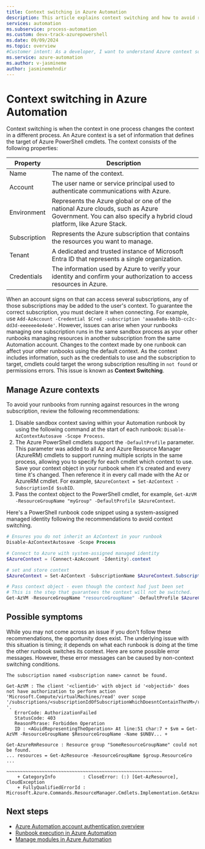 ```yaml
---
title: Context switching in Azure Automation
description: This article explains context switching and how to avoid runbook issues.
services: automation
ms.subservice: process-automation
ms.custom: devx-track-azurepowershell
ms.date: 09/09/2024
ms.topic: overview
#Customer intent: As a developer, I want to understand Azure context so that I can avoid error when running multiple runbooks.
ms.service: azure-automation
ms.author: v-jasmineme
author: jasminemehndir
---
```


# Context switching in Azure Automation

Context switching is when the context in one process changes the context in a different process. An Azure context is a set of information that defines the target of Azure PowerShell cmdlets. The context consists of the following properties:

|Property | Description |
|---|---|
|Name | The name of the context.|
|Account | The user name or service principal used to authenticate communications with Azure.|
|Environment | Represents the Azure global or one of the national Azure clouds, such as Azure Government. You can also specify a hybrid cloud platform, like Azure Stack.|
|Subscription | Represents the Azure subscription that contains the resources you want to manage.|
|Tenant | A dedicated and trusted instance of Microsoft Entra ID that represents a single organization.|
|Credentials | The information used by Azure to verify your identity and confirm your authorization to access resources in Azure.|

When an account signs on that can access several subscriptions, any of those subscriptions may be added to the user's context. To guarantee the correct subscription, you must declare it when connecting. For example, use `Add-AzAccount -Credential $Cred -subscription 'aaaa0a0a-bb1b-cc2c-dd3d-eeeeee4e4e4e'`. However, issues can arise when your runbooks managing one subscription runs in the same sandbox process as your other runbooks managing resources in another subscription from the same Automation account. Changes to the context made by one runbook can affect your other runbooks using the default context. As the context includes information, such as the credentials to use and the subscription to target, cmdlets could target the wrong subscription resulting in `not found` or permissions errors. This issue is known as **Context Switching**.

## Manage Azure contexts

To avoid your runbooks from running against resources in the wrong subscription, review the following recommendations:

1. Disable sandbox context saving within your Automation runbook by using the following command at the start of each runbook: `Disable-AzContextAutosave -Scope Process`.
1. The Azure PowerShell cmdlets support the `-DefaultProfile` parameter. This parameter was added to all Az and Azure Resource Manager (AzureRM) cmdlets to support running multiple scripts in the same process, allowing you to specify for each cmdlet which context to use. Save your context object in your runbook when it's created and every time it's changed. Then reference it in every call made with the Az or AzureRM cmdlet. For example, `$AzureContext = Set-AzContext -SubscriptionId $subID`.
1. Pass the context object to the PowerShell cmdlet, for example, `Get-AzVM -ResourceGroupName "myGroup" -DefaultProfile $AzureContext`.

Here's a PowerShell runbook code snippet using a system-assigned managed identity following the recommendations to avoid context switching.

```powershell
# Ensures you do not inherit an AzContext in your runbook
Disable-AzContextAutosave -Scope Process

# Connect to Azure with system-assigned managed identity
$AzureContext = (Connect-AzAccount -Identity).context

# set and store context
$AzureContext = Set-AzContext -SubscriptionName $AzureContext.Subscription -DefaultProfile $AzureContext

# Pass context object - even though the context had just been set
# This is the step that guarantees the context will not be switched.
Get-AzVM -ResourceGroupName "resourceGroupName" -DefaultProfile $AzureContext | Select Name
```

## Possible symptoms

While you may not come across an issue if you don't follow these recommendations, the opportunity does exist. The underlying issue with this situation is timing; it depends on what each runbook is doing at the time the other runbook switches its context. Here are some possible error messages. However, these error messages can be caused by non-context switching conditions.

`The subscription named <subscription name> cannot be found.`

```error
Get-AzVM : The client '<clientid>' with object id '<objectid>' does not have authorization to perform action 'Microsoft.Compute/virtualMachines/read' over scope '/subscriptions/<subscriptionIdOfSubscriptionWhichDoesntContainTheVM>/resourceGroups/REsourceGroupName/providers/Microsoft.Compute/virtualMachines/VMName '.
   ErrorCode: AuthorizationFailed
   StatusCode: 403
   ReasonPhrase: Forbidden Operation
   ID : <AGuidRepresentingTheOperation> At line:51 char:7 + $vm = Get-AzVM -ResourceGroupName $ResourceGroupName -Name $UNBV... +
```

```error
Get-AzureRmResource : Resource group "SomeResourceGroupName" could not be found.
... resources = Get-AzResource -ResourceGroupName $group.ResourceGro ...
                 ~~~~~~~~~~~~~~~~~~~~~~~~~~~~~~~~~~~~~~~~~~~~~~~~~~~~~~~~~
    + CategoryInfo          : CloseError: (:) [Get-AzResource], CloudException
    + FullyQualifiedErrorId : Microsoft.Azure.Commands.ResourceManager.Cmdlets.Implementation.GetAzureResourceCmdlet
```

## Next steps

- [Azure Automation account authentication overview](automation-security-overview.md)
- [Runbook execution in Azure Automation](automation-runbook-execution.md)
- [Manage modules in Azure Automation](./shared-resources/modules.md)
